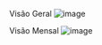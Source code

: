 
Visão Geral 
![image](https://github.com/malitico/DRE-Gerencial/assets/85177057/d7a9ac5f-f30c-4453-8d45-8d2c835ccadd)

Visão Mensal
![image](https://github.com/malitico/DRE-Gerencial/assets/85177057/0ea41cab-bb2d-4c2a-a49c-0e5347189b35)
